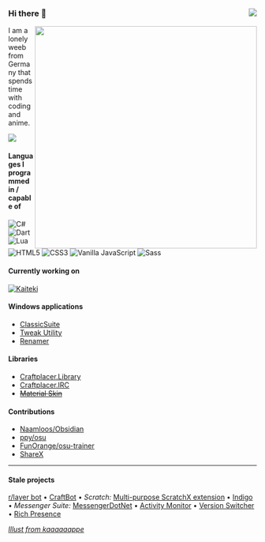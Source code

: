 ### Hi there :cherry_blossom: <a src="https://craftplacer.github.io"><img align="right" src="https://img.shields.io/badge/-website-f06292"/></a>

<img align="right" src="https://64.media.tumblr.com/852f699f70812e6b34c27009e65ea04b/tumblr_pe28dktMRe1rpl3pxo2_1280.jpg" width=450>

I am a lonely weeb from Germany that spends time with coding and anime.

<img src="https://github-readme-stats.vercel.app/api?username=Craftplacer&show_icons=true&theme=dracula&hide=stars&bg_color=22272e&title_color=f48fb1&icon_color=f48fb1&border_color=444c56&text_color=ADBAC7">


#### Languages I programmed in / capable of

![C#](https://img.shields.io/badge/-C%23-239120?logo=c-sharp) ![Dart](https://img.shields.io/badge/-Dart-0175C2?logo=dart)  ![Lua](https://img.shields.io/badge/-Lua-2C2D72?logo=lua) ![HTML5](https://img.shields.io/badge/-HTML5-E34F26?logo=html5&logoColor=white) ![CSS3](https://img.shields.io/badge/-CSS3-1572B6?logo=css3&logoColor=white) ![Vanilla JavaScript](https://img.shields.io/badge/-Vanilla_JavaScript-F7DF1E?logo=javascript&logoColor=black) ![Sass](https://img.shields.io/badge/-Sass-CC6699?logo=sass&logoColor=white) 

#### Currently working on
[![Kaiteki](https://github-readme-stats.vercel.app/api/pin/?username=Craftplacer&repo=kaiteki&show_icons=true&theme=dracula&hide=stars&bg_color=22272e&title_color=f48fb1&icon_color=f48fb1&border_color=444c56&text_color=ADBAC7)](https://github.com/Craftplacer/kaiteki)

#### Windows applications

- [ClassicSuite](https://github.com/Craftplacer/ClassicSuite)
- [Tweak Utility](https://github.com/Craftplacer/TweakUtility)
- [Renamer](https://github.com/Craftplacer/Renamer)

#### Libraries

- [Craftplacer.Library](https://github.com/Craftplacer/Library)
- [Craftplacer.IRC](https://github.com/Craftplacer/IRC)
- ~~[Material Skin](https://github.com/Craftplacer/MaterialSkin)~~

#### Contributions

- [Naamloos/Obsidian](https://github.com/Naamloos/Obsidian)
- [ppy/osu](https://github.com/ppy/osu)
- [FunOrange/osu-trainer](https://github.com/FunOrange/osu-trainer)
- [ShareX](https://github.com/ShareX/ShareX)

---

#### Stale projects
[r/layer bot](https://github.com/Craftplacer/r-layer-Bot) • [CraftBot](https://github.com/Craftplacer/CraftBot) • *Scratch:* [Multi-purpose ScratchX extension](https://github.com/Craftplacer/ScratchExtension) • [Indigo](https://github.com/Craftplacer/Indigo) • *Messenger Suite:* [MessengerDotNet](https://github.com/Craftplacer/MessengerDotNet) • [Activity Monitor](https://github.com/Craftplacer/MessengerActivityMonitor) • [Version Switcher](https://github.com/Craftplacer/MessengerVersionSwitcher) • [Rich Presence](https://github.com/Craftplacer/MessengerRichPresence)

[*Illust from kaaaaaappe*](https://kaaaaaappe.tumblr.com/post/177404633458)
